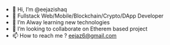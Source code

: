 - 👋 Hi, I’m @eejazishaq
- 👀 Fullstack Web/Mobile/Blockchain/Crypto/DApp Developer
- 🌱 I’m Alway learning new technologies
- 💞️ I’m looking to collaborate on Etherem based project
- 📫 How to reach me ? eejaz6@gmail.com

<!---
eejazishaq/eejazishaq is a ✨ special ✨ repository because its `README.md` (this file) appears on your GitHub profile.
You can click the Preview link to take a look at your changes.
--->
